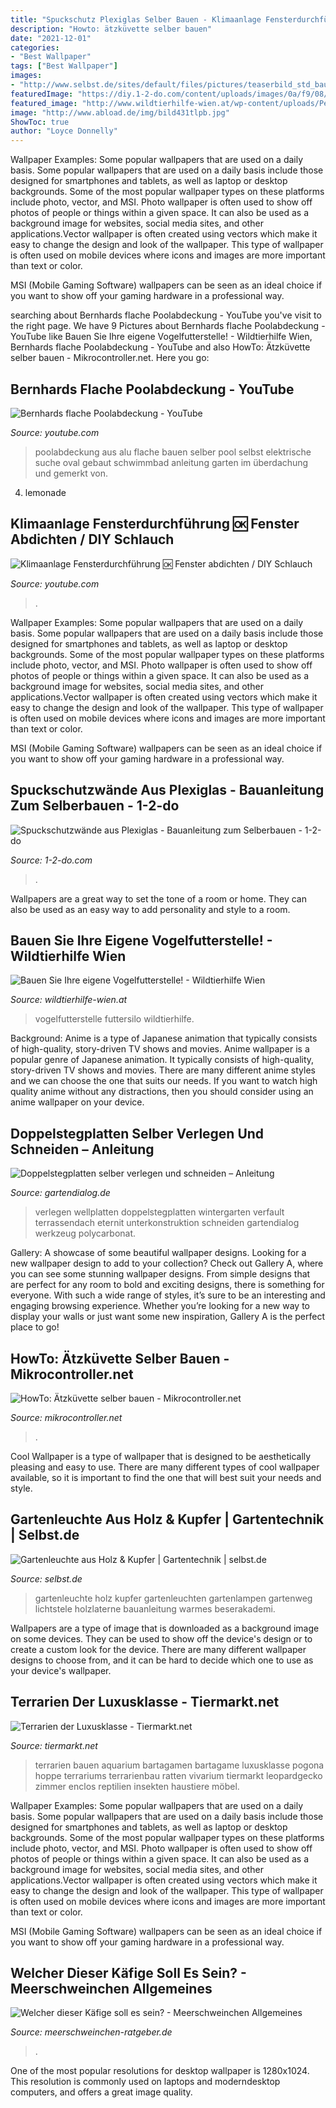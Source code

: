 ```yaml
---
title: "Spuckschutz Plexiglas Selber Bauen - Klimaanlage Fensterdurchführung 🆗 Fenster Abdichten / Diy Schlauch"
description: "Howto: ätzküvette selber bauen"
date: "2021-12-01"
categories:
- "Best Wallpaper"
tags: ["Best Wallpaper"]
images:
- "http://www.selbst.de/sites/default/files/pictures/teaserbild_std_bauanleitung/gartenleuchte-t3.jpg"
featuredImage: "https://diy.1-2-do.com/content/uploads/images/0a/f9/08/d5b58f_800x600-BB.jpg"
featured_image: "http://www.wildtierhilfe-wien.at/wp-content/uploads/Petflaschen.jpg"
image: "http://www.abload.de/img/bild431tlpb.jpg"
ShowToc: true
author: "Loyce Donnelly"
---
```



Wallpaper Examples: Some popular wallpapers that are used on a daily basis.
Some popular wallpapers that are used on a daily basis include those designed for smartphones and tablets, as well as laptop or desktop backgrounds. Some of the most popular wallpaper types on these platforms include photo, vector, and MSI. 
Photo wallpaper is often used to show off photos of people or things within a given space. It can also be used as a background image for websites, social media sites, and other applications.Vector wallpaper is often created using vectors which make it easy to change the design and look of the wallpaper. This type of wallpaper is often used on mobile devices where icons and images are more important than text or color. 

MSI (Mobile Gaming Software) wallpapers can be seen as an ideal choice if you want to show off your gaming hardware in a professional way.

	

		
searching about Bernhards flache Poolabdeckung - YouTube you've visit to the right page. We have 9 Pictures about Bernhards flache Poolabdeckung - YouTube like Bauen Sie Ihre eigene Vogelfutterstelle! - Wildtierhilfe Wien, Bernhards flache Poolabdeckung - YouTube and also HowTo: Ätzküvette selber bauen - Mikrocontroller.net. Here you go:
		
    
## Bernhards Flache Poolabdeckung - YouTube

<img loading=lazy src="http://i.ytimg.com/vi/JshS33ZCExo/hqdefault.jpg" onerror="this.onerror=null;this.src='https://tse3.mm.bing.net/th?id=OIP.0D1bzq1PahDGYSbcM4GJfgHaFj&amp;pid=15.1';" alt="Bernhards flache Poolabdeckung - YouTube">

_Source: youtube.com_

>poolabdeckung aus alu flache bauen selber pool selbst elektrische suche oval gebaut schwimmbad anleitung garten im überdachung und gemerkt von. 

	

4. lemonade 

    
## Klimaanlage Fensterdurchführung 🆗 Fenster Abdichten / DIY Schlauch

<img loading=lazy src="https://i.ytimg.com/vi/jAXOwBwOEHY/maxresdefault.jpg" onerror="this.onerror=null;this.src='https://tse2.mm.bing.net/th?id=OIP.oCaLyoxwVc9UknxxurfXIQHaEK&amp;pid=15.1';" alt="Klimaanlage Fensterdurchführung 🆗 Fenster abdichten / DIY Schlauch">

_Source: youtube.com_

>. 

	

Wallpaper Examples: Some popular wallpapers that are used on a daily basis.
Some popular wallpapers that are used on a daily basis include those designed for smartphones and tablets, as well as laptop or desktop backgrounds. Some of the most popular wallpaper types on these platforms include photo, vector, and MSI. 
Photo wallpaper is often used to show off photos of people or things within a given space. It can also be used as a background image for websites, social media sites, and other applications.Vector wallpaper is often created using vectors which make it easy to change the design and look of the wallpaper. This type of wallpaper is often used on mobile devices where icons and images are more important than text or color. 

MSI (Mobile Gaming Software) wallpapers can be seen as an ideal choice if you want to show off your gaming hardware in a professional way.

    
## Spuckschutzwände Aus Plexiglas - Bauanleitung Zum Selberbauen - 1-2-do

<img loading=lazy src="https://diy.1-2-do.com/content/uploads/images/0a/f9/08/d5b58f_800x600-BB.jpg" onerror="this.onerror=null;this.src='https://tse1.mm.bing.net/th?id=OIP.QsnwxpU4uqSydwBMb82CPwHaDi&amp;pid=15.1';" alt="Spuckschutzwände aus Plexiglas - Bauanleitung zum Selberbauen - 1-2-do">

_Source: 1-2-do.com_

>. 

	

Wallpapers are a great way to set the tone of a room or home. They can also be used as an easy way to add personality and style to a room.

    
## Bauen Sie Ihre Eigene Vogelfutterstelle! - Wildtierhilfe Wien

<img loading=lazy src="http://www.wildtierhilfe-wien.at/wp-content/uploads/Petflaschen.jpg" onerror="this.onerror=null;this.src='https://tse3.mm.bing.net/th?id=OIP.ia1GS8UslBwXrsTAfhQmHQAAAA&amp;pid=15.1';" alt="Bauen Sie Ihre eigene Vogelfutterstelle! - Wildtierhilfe Wien">

_Source: wildtierhilfe-wien.at_

>vogelfutterstelle futtersilo wildtierhilfe. 

	

Background: Anime is a type of Japanese animation that typically consists of high-quality, story-driven TV shows and movies.
Anime wallpaper is a popular genre of Japanese animation. It typically consists of high-quality, story-driven TV shows and movies. There are many different anime styles and we can choose the one that suits our needs. If you want to watch high quality anime without any distractions, then you should consider using an anime wallpaper on your device.

    
## Doppelstegplatten Selber Verlegen Und Schneiden – Anleitung

<img loading=lazy src="https://www.gartendialog.de/wp-content/uploads/2020/10/terrassendach-pvc-fl-167721017-630x420.jpg" onerror="this.onerror=null;this.src='https://tse3.mm.bing.net/th?id=OIP.onzkxM0hnlnKgC0PGTrTRgHaE8&amp;pid=15.1';" alt="Doppelstegplatten selber verlegen und schneiden – Anleitung">

_Source: gartendialog.de_

>verlegen wellplatten doppelstegplatten wintergarten verfault terrassendach eternit unterkonstruktion schneiden gartendialog werkzeug polycarbonat. 

	

Gallery: A showcase of some beautiful wallpaper designs.
Looking for a new wallpaper design to add to your collection? Check out Gallery A, where you can see some stunning wallpaper designs. From simple designs that are perfect for any room to bold and exciting designs, there is something for everyone. With such a wide range of styles, it’s sure to be an interesting and engaging browsing experience. Whether you’re looking for a new way to display your walls or just want some new inspiration, Gallery A is the perfect place to go!





	
	
    
## HowTo: Ätzküvette Selber Bauen - Mikrocontroller.net

<img loading=lazy src="https://www.mikrocontroller.net/attachment/97441/K__vetten.jpg" onerror="this.onerror=null;this.src='https://tse3.mm.bing.net/th?id=OIP.SE259VDE2EdnPH7JUZhSHgHaFC&amp;pid=15.1';" alt="HowTo: Ätzküvette selber bauen - Mikrocontroller.net">

_Source: mikrocontroller.net_

>. 

	

Cool Wallpaper is a type of wallpaper that is designed to be aesthetically pleasing and easy to use. There are many different types of cool wallpaper available, so it is important to find the one that will best suit your needs and style.

    
## Gartenleuchte Aus Holz &amp; Kupfer | Gartentechnik | Selbst.de

<img loading=lazy src="http://www.selbst.de/sites/default/files/pictures/teaserbild_std_bauanleitung/gartenleuchte-t3.jpg" onerror="this.onerror=null;this.src='https://tse2.mm.bing.net/th?id=OIP.jz_K15zyAE34d09QrkCGkQHaEg&amp;pid=15.1';" alt="Gartenleuchte aus Holz &amp; Kupfer | Gartentechnik | selbst.de">

_Source: selbst.de_

>gartenleuchte holz kupfer gartenleuchten gartenlampen gartenweg lichtstele holzlaterne bauanleitung warmes beserakademi. 

	

Wallpapers are a type of image that is downloaded as a background image on some devices. They can be used to show off the device's design or to create a custom look for the device. There are many different wallpaper designs to choose from, and it can be hard to decide which one to use as your device's wallpaper.

    
## Terrarien Der Luxusklasse - Tiermarkt.net

<img loading=lazy src="https://www.tiermarkt.net/images/listings/2013-04/terrarien_der_luxusklasse-1367223542-576-d_pic.jpg" onerror="this.onerror=null;this.src='https://tse4.mm.bing.net/th?id=OIP.20eFyNJnmrK7jBwDyejxgAHaFj&amp;pid=15.1';" alt="Terrarien der Luxusklasse - Tiermarkt.net">

_Source: tiermarkt.net_

>terrarien bauen aquarium bartagamen bartagame luxusklasse pogona hoppe terrariums terrarienbau ratten vivarium tiermarkt leopardgecko zimmer enclos reptilien insekten haustiere möbel. 

	

Wallpaper Examples: Some popular wallpapers that are used on a daily basis.
Some popular wallpapers that are used on a daily basis include those designed for smartphones and tablets, as well as laptop or desktop backgrounds. Some of the most popular wallpaper types on these platforms include photo, vector, and MSI. 
Photo wallpaper is often used to show off photos of people or things within a given space. It can also be used as a background image for websites, social media sites, and other applications.Vector wallpaper is often created using vectors which make it easy to change the design and look of the wallpaper. This type of wallpaper is often used on mobile devices where icons and images are more important than text or color. 

MSI (Mobile Gaming Software) wallpapers can be seen as an ideal choice if you want to show off your gaming hardware in a professional way.

    
## Welcher Dieser Käfige Soll Es Sein? - Meerschweinchen Allgemeines

<img loading=lazy src="http://www.abload.de/img/bild431tlpb.jpg" onerror="this.onerror=null;this.src='https://tse3.mm.bing.net/th?id=OIP.3l1wPDbi2sCa8N0aypGMfQHaFj&amp;pid=15.1';" alt="Welcher dieser Käfige soll es sein? - Meerschweinchen Allgemeines">

_Source: meerschweinchen-ratgeber.de_

>. 

	

One of the most popular resolutions for desktop wallpaper is 1280x1024. This resolution is commonly used on laptops and moderndesktop computers, and offers a great image quality.

